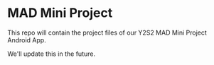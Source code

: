 # MAD Mini Project

This repo will contain the project files of our Y2S2 MAD Mini Project Android App.

We'll update this in the future.
